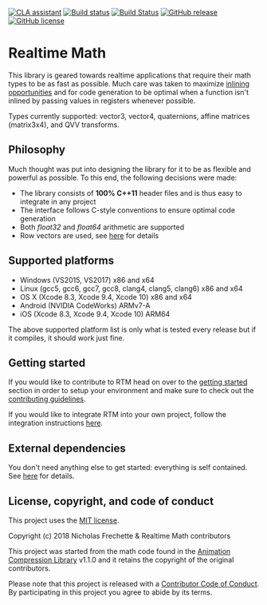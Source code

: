 [![CLA assistant](https://cla-assistant.io/readme/badge/nfrechette/rtm)](https://cla-assistant.io/nfrechette/rtm)
[![Build status](https://ci.appveyor.com/api/projects/status/7eh9maq9a721e5on/branch/develop?svg=true)](https://ci.appveyor.com/project/nfrechette/rtm)
[![Build Status](https://travis-ci.org/nfrechette/rtm.svg?branch=develop)](https://travis-ci.org/nfrechette/rtm)
[![GitHub release](https://img.shields.io/github/release/nfrechette/rtm.svg)](https://github.com/nfrechette/rtm/releases)
[![GitHub license](https://img.shields.io/badge/license-MIT-blue.svg)](https://raw.githubusercontent.com/nfrechette/rtm/master/LICENSE)

# Realtime Math

This library is geared towards realtime applications that require their math types to be as fast as possible. Much care was taken to maximize [inlining opportunities](todo) and for code generation to be optimal when a function isn't inlined by passing values in registers whenever possible.

Types currently supported: vector3, vector4, quaternions, affine matrices (matrix3x4), and QVV transforms.

## Philosophy

Much thought was put into designing the library for it to be as flexible and powerful as possible. To this end, the following decisions were made:

*  The library consists of **100% C++11** header files and is thus easy to integrate in any project
*  The interface follows C-style conventions to ensure optimal code generation
*  Both *float32* and *float64* arithmetic are supported
*  Row vectors are used, see [here](todo) for details

## Supported platforms

*  Windows (VS2015, VS2017) x86 and x64
*  Linux (gcc5, gcc6, gcc7, gcc8, clang4, clang5, clang6) x86 and x64
*  OS X (Xcode 8.3, Xcode 9.4, Xcode 10) x86 and x64
*  Android (NVIDIA CodeWorks) ARMv7-A
*  iOS (Xcode 8.3, Xcode 9.4, Xcode 10) ARM64

The above supported platform list is only what is tested every release but if it compiles, it should work just fine.

## Getting started

If you would like to contribute to RTM head on over to the [getting started](./docs/getting_started.md) section in order to setup your environment and make sure to check out the [contributing guidelines](CONTRIBUTING.md).

If you would like to integrate RTM into your own project, follow the integration instructions [here](./docs#how-to-integrate-the-library).

## External dependencies

You don't need anything else to get started: everything is self contained.
See [here](./external) for details.

## License, copyright, and code of conduct

This project uses the [MIT license](LICENSE).

Copyright (c) 2018 Nicholas Frechette & Realtime Math contributors

This project was started from the math code found in the [Animation Compression Library](https://github.com/nfrechette/acl) v1.1.0 and it retains the copyright of the original contributors.

Please note that this project is released with a [Contributor Code of Conduct](CODE_OF_CONDUCT.md). By participating in this project you agree to abide by its terms.
